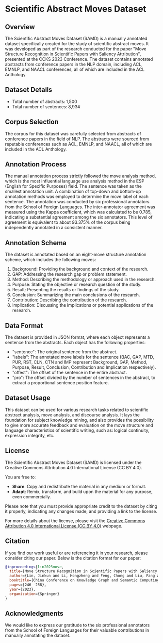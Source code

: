 # Scientific Abstract Moves Dataset


## Overview
The Scientific Abstract Moves Dataset (SAMD) is a manually annotated dataset specifically created for the study of scientific abstract moves. It was developed as part of the research conducted for the paper "Move Structure Recognition in Scientific Papers with Saliency Attribution", presented at the CCKS 2023 Conference. The dataset contains annotated abstracts from conference papers in the NLP domain, including ACL, EMNLP, and NAACL conferences, all of which are included in the ACL Anthology.


## Dataset Details
- Total number of abstracts: 1,500
- Total number of sentences: 8,934

## Corpus Selection
The corpus for this dataset was carefully selected from abstracts of conference papers in the field of NLP. The abstracts were sourced from reputable conferences such as ACL, EMNLP, and NAACL, all of which are included in the ACL Anthology.

## Annotation Process
The manual annotation process strictly followed the move analysis method, which is the most influential language use analysis method in the ESP (English for Specific Purposes) field. The sentence was taken as the smallest annotation unit. A combination of top-down and bottom-up annotation methods was employed to determine the move label of each sentence. The annotation was conducted by six professional annotators from the School of Foreign Languages. The inter-annotator agreement was measured using the Kappa coefficient, which was calculated to be 0.785, indicating a substantial agreement among the six annotators. This level of agreement is equivalent to about 93.375% of the corpus being independently annotated in a consistent manner.

## Annotation Schema
The dataset is annotated based on an eight-move structure annotation scheme, which includes the following moves:
1. Background: Providing the background and context of the research.
2. GAP: Addressing the research gap or problem statement.
3. Method: Describing the methodology or approach used in the research.
4. Purpose: Stating the objective or research question of the study.
5. Result: Presenting the results or findings of the study.
6. Conclusion: Summarizing the main conclusions of the research.
7. Contribution: Describing the contribution of the research.
8. Implication: Discussing the implications or potential applications of the research.

## Data Format
The dataset is provided in JSON format, where each object represents a sentence from the abstracts. Each object has the following properties:
- "sentence": The original sentence from the abstract.
- "labels": The annotated move labels for the sentence (BAC, GAP, MTD, PUR, RST, CLN, CTN and IMP represent Background, GAP, Method, Purpose, Result, Conclusion, Contribution and Implication respectively).
- "offest": The offset of the sentence in the entire abstract.
- "pro": The offset divided by the number of sentences in the abstract, to extract a proportional sentence position feature.

## Dataset Usage
This dataset can be used for various research tasks related to scientific abstract analysis, move analysis, and discourse analysis. It lays the foundation for subject knowledge mining, and also provides the possibility to give more accurate feedback and evaluation on the move structure and language characteristics of scientific writing, such as: logical continuity, expression integrity, etc.

## License
The Scientific Abstract Moves Dataset (SAMD) is licensed under the Creative Commons Attribution 4.0 International License (CC BY 4.0).

You are free to:

- **Share**: Copy and redistribute the material in any medium or format.
- **Adapt**: Remix, transform, and build upon the material for any purpose, even commercially.

Please note that you must provide appropriate credit to the dataset by citing it properly, indicating any changes made, and providing a link to the license.

For more details about the license, please visit the [Creative Commons Attribution 4.0 International License (CC BY 4.0)](https://creativecommons.org/licenses/by/4.0/) webpage.


## Citation
If you find our work useful or are referencing it in your research, please consider citing our paper. Below is the citation format for our paper:

```bibtex
@inproceedings{lin2023move,
  title={Move Structure Recognition in Scientific Papers with Saliency Attribution},
  author={Lin, Jinkun and Li, Hongzheng and Feng, Chong and Liu, Fang and Shi, Ge and Lei, Lei and Lv, Xing and Wang, Ruojin and Mei, Yangguang and Xu, Lingnan},
  booktitle={China Conference on Knowledge Graph and Semantic Computing},
  pages={246--258},
  year={2023},
  organization={Springer}
}
```

## Acknowledgments
We would like to express our gratitude to the six professional annotators from the School of Foreign Languages for their valuable contributions in manually annotating the dataset.


